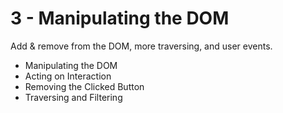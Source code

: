 # 3 - Manipulating the DOM
Add & remove from the DOM, more traversing, and user events.

- Manipulating the DOM
- Acting on Interaction
- Removing the Clicked Button
- Traversing and Filtering